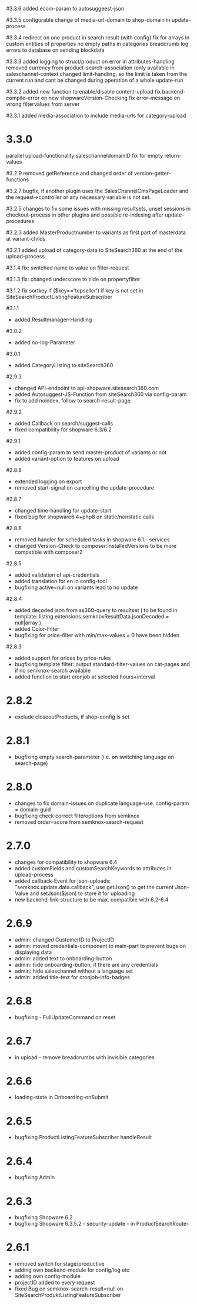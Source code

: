 #3.3.6
added ecom-param to autosuggeest-json

#3.3.5
configurable change of media-url-domain to shop-domain in update-process

#3.3.4
redirect on one product in search result (with config)
fix for arrays in custom entities of properties
no empty paths in categories breadcrumb
log errors to database on sending blockdata 

#3.3.3
added logging to struct/product on error in attributes-handling
removed currency from product-search-association (only available in saleschannel-context
changed limit-handling, so the limit is taken from the current run and cant be changed during operation of a whole update-run

#3.3.2
added new function to enable/disable content-upload
fix backend-compile-error on new shopwareVersion-Checking
fix error-message on wrong filtervalues from server

#3.3.1
added media-association to include media-urls for category-upload

# 3.3.0
parallel upload-functionality
saleschanneldomainID fix for empty return-values

#3.2.9
removed getReference and changed order of version-getter-functions

#3.2.7
bugfix, if another plugin uses the SalesChannelCmsPageLoader and the request->controller or any necessary variable is not set.

#3.2.5
changes to fix some issues with missing resultsets, unset sessions in checkout-process in other plugins and possible re-indexing after update-procedures

#3.2.3
added MasterProductnumber to variants as first part of masterdata at variant-childs

#3.2.1 
added upload of category-data to SiteSearch360 at the end of the upload-process

#3.1.4
fix: switched name to value on filter-request

#3.1.3
fix: changed underscore to tilde on propertyfilter

#3.1.2 
fix sortkey  if ($key=='topseller') if key is not set in SiteSearchProductListingFeatureSubscriber

#3.1.1
- added Resultmanager-Handling 

#3.0.2
- added no-log-Parameter

#3.0.1
- added CategoryListing to siteSearch360

#2.9.3
- changed API-endpoint to api-shopware.sitesearch360.com
- added Autosuggest-JS-Function from siteSearch360 via config-param
- fix to add noindex, follow to search-result-page

#2.9.2
- added Callback on search/suggest-calls 
- fixed compatibility for shopware 6.3/6.2

#2.9.1
- added config-param to send master-product of variants or not
- added variant-option to features on upload 

#2.8.8
- extended logging on export
- removed start-signal on cancelling the update-procedure

#2.8.7
- changed time-handling for update-start
- fixed bug for shopware6.4+php8 on static/nonstatic calls

#2.8.6
- removed handler for scheduled tasks in shopware 6.1.- services
- changed Version-Check to composer:InstalledVersions to be more compatible with composer2

#2.8.5
- added validation of api-credentials
- added translation for en in config-tool
- bugfixing active=null on variants lead to no update

#2.8.4
- added decoded json from ss360-query to resultset ( to be found in template: listing.extensions.semknoxResultData.jsonDecoded = null|array )
- added Color-Filter 
- bugfixing for price-filter with min/max-values = 0 have been hidden

#2.8.3
- added support for prices by price-rules
- bugfixing template filter: output standard-filter-values on cat-pages and if no semknox-search available
- added function to start cronjob at selected hours+interval

# 2.8.2
- exclude closeoutProducts, if shop-config is set

# 2.8.1
- bugfixing empty search-parameter (i.e. on switching language on search-page)

# 2.8.0
- changes to fix domain-issues on duplicate language-use. config-param = domain-guid
- bugfixing check correct filteroptions from semknox
- removed order=score from semknox-search-request

# 2.7.0
- changes for compatibility to shopware 6.4
- added customFields and customSearchKeywords to attributes in upload-process
- added callback-Event for json-uploads: "semknox.update.data.callback", use getJson() to get the current Json-Value and setJson($json) to store it for uploading
- new backend-link-structure to be max. compatible with 6.2-6.4

# 2.6.9
- admin: changed CustomerID to ProjectID
- admin: moved credentials-component to main-part to prevent bugs on displaying data
- admin: added text to onboarding-button
- admin: hide onboarding-button, if there are any credentials
- admin: hide saleschannel without a language set
- admin: added title-text for cronjob-info-badges

# 2.6.8
- bugfixing - FullUpdateCommand on reset

# 2.6.7
- in upload - remove breadcrumbs with invisible categories

# 2.6.6
- loading-state in Onboarding-onSubmit

# 2.6.5 
- bugfixing ProductListingFeatureSubscriber handleResult

# 2.6.4
- bugfixing Admin

# 2.6.3
- bugfixing Shopware 6.2
- bugfixing Shopware 6.3.5.2 - security-update - in ProductSearchRoute-

# 2.6.1
- removed switch for stage/productive
- adding own backend-module for config/log etc
- adding own config-module
- projectID added to every request
- fixed Bug on semknox-search-result=null on SiteSearchProduktListingFeatureSubscriber